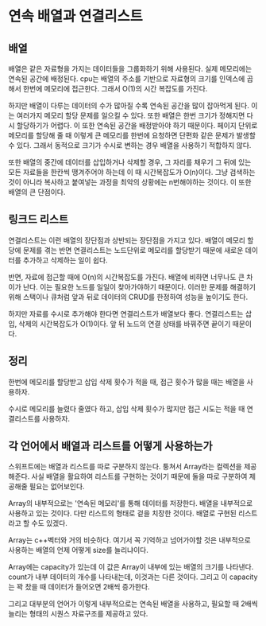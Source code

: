 # 연속 배열과 연결리스트 

## 배열

배열은 같은 자료형을 가지는 데이터들을 그룹화하기 위해 사용된다. 실제 메모리에는 연속된 공간에 배정된다. cpu는 배열의 주소를 기반으로 자료형의 크기를 인덱스에 곱해서 한번에 메모리에 접근한다. 그래서 O(1)의 시간 복잡도를 가진다. 

하지만 배열이 다루는 데이터의 수가 많아질 수록 연속된 공간을 많이 잡아먹게 된다. 이는 여러가지 메모리 할당 문제를 일으킬 수 있다. 또한 배열은 한번 크기가 정해지면 다시 할당하기가 어렵다. 이 또한 연속된 공간을 배정받아야 하기 때문이다. 페이지 단위로 메모리를 할당해 줄 때 이렇게 큰 메모리를 한번에 요청하면 단편화 같은 문제가 발생할 수 있다. 그래서 동적으로 크기가 수시로 변하는 경우 배열을 사용하기 적합하지 않다. 

또한 배열의 중간에 데이터를 삽입하거나 삭제할 경우, 그 자리를 채우기 그 뒤에 있는 모든 자료들을 한칸씩 땡겨주어야 하는데 이 때 시간복잡도가 O(n)이다. 그냥 검색하는 것이 아니라 복사하고 붙여넣는 과정을 최악의 상황에는 n번해야하는 것이다. 이 또한 배열의 큰 단점이다. 

## 링크드 리스트

연결리스트는 이런 배열의 장단점과 상반되는 장단점을 가지고 있다. 배열이 메모리 할당에 문제를 겪는 반면 연결리스트는 노드단위로 메모리를 할당받기 때문에 새로운 데이터를 추가하고 삭제하는 일이 쉽다. 

반면, 자료에 접근할 때에 O(n)의 시간복잡도를 가진다. 배열에 비하면 너무나도 큰 차이가 난다. 이는 필요한 노드를 일일이 찾아가야하기 때문이다. 이러한 문제를 해결하기 위해 스택이나 큐처럼 앞과 뒤로 데이터의 CRUD를 한정하여 성능을 높이기도 한다. 

하지만 자료를 수시로 추가해야 한다면 연결리스트가 배열보다 좋다. 연결리스트는 삽입, 삭제의 시간복잡도가 O(1)이다. 앞 뒤 노드의 연결 상태를 바꿔주면 끝이기 때문이다. 

## 정리

한번에 메모리를 할당받고 삽입 삭제 횟수가 적을 때, 접근 횟수가 많을 때는 배열을 사용하자.

수시로 메모리를 늘렸다 줄였다 하고, 삽입 삭제 횟수가 많지만 접근 시도는 적을 때 연결리스트를 사용하자.


## 각 언어에서 배열과 리스트를 어떻게 사용하는가

스위프트에는 배열과 리스트를 따로 구분하지 않는다. 퉁쳐서 Array라는 컬렉션을 제공해준다. 사실 배열을 활요하여 리스트를 구현하는 것이기 때문에 둘을 따로 구분하여 제공해줄 필요는 없어보인다. 

Array의 내부적으로는 '연속된 메모리'를 통해 데이터를 저장한다. 배열을 내부적으로 사용하고 있는 것이다. 다만 리스트의 형태로 겉을 치장한 것이다. 배열로 구현된 리스트라고 할 수도 있겠다. 

Array는 c++벡터와 거의 비슷하다. 여기서 꼭 기억하고 넘어가야할 것은 내부적으로 사용하는 배열의 언제 어떻게 size를 늘리냐이다. 

Array에는 capacity가 있는데 이 값은 Array이 내부에 있는 배열의 크기를 나타낸다. count가 내부 데이터의 개수를 나타내는데, 이것과는 다른 것이다. 그리고 이 capacity는 꽉 찼을 때 데이터가 들어오면 2배씩 증가한다.

그리고 대부분의 언어가 이렇게 내부적으로는 연속된 배열을 사용하고, 필요할 때 2배씩 늘리는 형태의 시퀀스 자료구조를 제공하고 있다.
